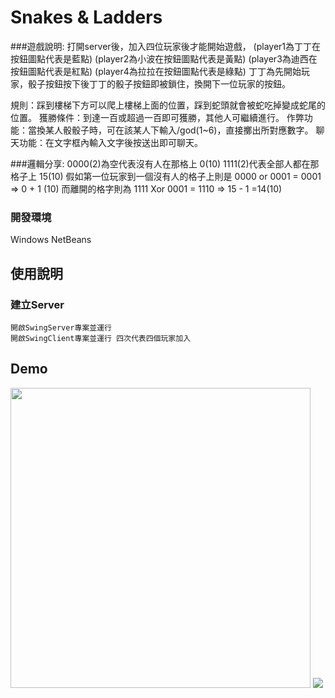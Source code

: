 # Snakes & Ladders

###遊戲說明:
打開server後，加入四位玩家後才能開始遊戲，
(player1為丁丁在按鈕圖點代表是藍點)
(player2為小波在按鈕圖點代表是黃點)
(player3為迪西在按鈕圖點代表是紅點)
(player4為拉拉在按鈕圖點代表是綠點)
丁丁為先開始玩家，骰子按鈕按下後丁丁的骰子按鈕即被鎖住，換開下一位玩家的按鈕。

規則：踩到樓梯下方可以爬上樓梯上面的位置，踩到蛇頭就會被蛇吃掉變成蛇尾的位置。
獲勝條件：到達一百或超過一百即可獲勝，其他人可繼續進行。
作弊功能：當換某人骰骰子時，可在該某人下輸入/god(1~6)，直接擲出所對應數字。
聊天功能：在文字框內輸入文字後按送出即可聊天。

###邏輯分享:
0000(2)為空代表沒有人在那格上 0(10)
1111(2)代表全部人都在那格子上 15(10)
假如第一位玩家到一個沒有人的格子上則是
0000 or 0001 = 0001  =>  0 + 1 (10)
而離開的格字則為
1111 Xor 0001 = 1110 => 15 - 1 =14(10)

### 開發環境
Windows
NetBeans

## 使用說明
### 建立Server
	開啟SwingServer專案並運行
	開啟SwingClient專案並運行 四次代表四個玩家加入


## Demo
<img src="https://i.imgur.com/69qD29Y.png" width="480">

<img src="https://i.imgur.com/cuk3BKQ.png" >
